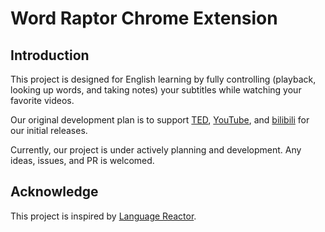 # Word Raptor Chrome Extension

## Introduction
This project is designed for English learning by fully controlling (playback, looking up words, and taking notes) your subtitles while watching your favorite videos.

Our original development plan is to support [TED](https://www.ted.com), [YouTube](https://www.youtube.com), and [bilibili](https://www.bilibili.com/) for our initial releases.

Currently, our project is under actively planning and development. Any ideas, issues, and PR is welcomed.

## Acknowledge
This project is inspired by [Language Reactor](https://www.languagereactor.com/).

